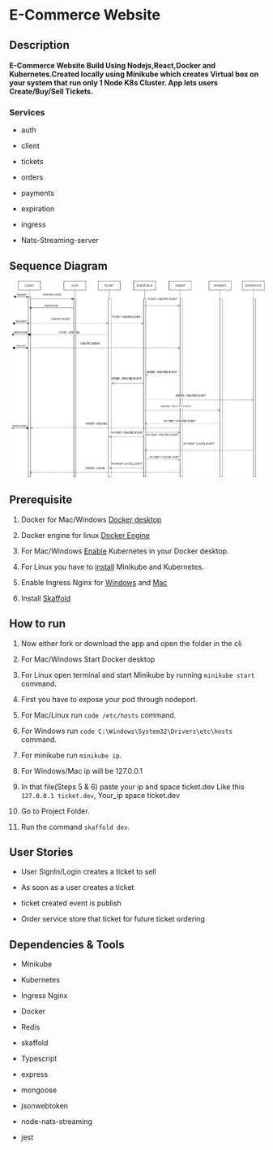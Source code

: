 # E-Commerce Website

## Description

#### E-Commerce Website Build Using Nodejs,React,Docker and Kubernetes.Created locally using **Minikube** which creates Virtual box on your system that run only 1 **Node K8s Cluster**. App lets users **Create/Buy/Sell** Tickets.

### Services

- auth

- client

- tickets

- orders

- payments

- expiration

- ingress

- Nats-Streaming-server

## Sequence Diagram

![Screenshot_1](https://github.com/Flux99/E-commerce/blob/master/e-COMMERCE.jpg?raw=true)

## Prerequisite

1. Docker for Mac/Windows [Docker desktop](https://docs.docker.com/desktop/)

2. Docker engine for linux [Docker Engine](https://docs.docker.com/engine/install/)

3. For Mac/Windows [Enable](https://birthday.play-with-docker.com/kubernetes-docker-desktop/) Kubernetes in your Docker desktop.

4. For Linux you have to [install](https://matthewpalmer.net/kubernetes-app-developer/articles/install-kubernetes-ubuntu-tutorial.html) Minikube and Kubernetes.

5. Enable Ingress Nginx for [Windows](https://dev.to/katzekat/ingress-in-kubernetes-with-docker-for-windows-33o2) and [Mac](https://kubernetes.github.io/ingress-nginx/deploy/)

6. Install [Skaffold](https://skaffold.dev/docs/install/)

## How to run

1. Now either fork or download the app and open the folder in the cli

2. For Mac/Windows Start Docker desktop

3. For Linux open terminal and start Minikube by running `minikube start` command.

4. First you have to expose your pod through nodeport.

5. For Mac/Linux run `code /etc/hosts` command.

6. For Windows run `code C:\Windows\System32\Drivers\etc\hosts` command.

7. For minikube run `minikube ip`.

8. For Windows/Mac ip will be 127.0.0.1

9. In that file(Steps 5 & 6) paste your ip and space ticket.dev Like this `127.0.0.1 ticket.dev`, Your_ip space ticket.dev

10. Go to Project Folder.

11. Run the command `skaffold dev`.

## User Stories

- User SignIn/Login creates a ticket to sell

- As soon as a user creates a ticket

- ticket created event is publish

- Order service store that ticket for future ticket ordering

## Dependencies & Tools

- Minikube

- Kubernetes

- Ingress Nginx

- Docker

- Redis

- skaffold

- Typescript

- express

- mongoose

- jsonwebtoken

- node-nats-streaming

- jest
